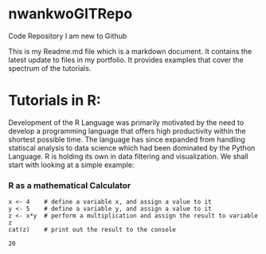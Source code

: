 # nwankwoGITRepo
Code Repository 
 I am new to Github
 
This is my Readme.md file which is a markdown document. It contains the
latest update to files in my portfolio. It provides examples that cover
the spectrum of the tutorials.

Tutorials in R:
===============

Development of the R Language was primarily motivated by the need to
develop a programming language that offers high productivity within the
shortest possible time. The language has since expanded from handling
statiscal analysis to data science which had been dominated by the
Python Language. R is holding its own in data filtering and
visualization. We shall start with looking at a simple example:

### R as a mathematical Calculator

    x <- 4    # define a variable x, and assign a value to it
    y <- 5    # define a variable y, and assign a value to it
    z <- x*y  # perform a multiplication and assign the result to variable z
    cat(z)    # print out the result to the console

    20
